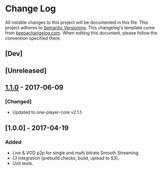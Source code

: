 # Change Log
All notable changes to this project will be documented in this file.
This project adheres to [Semantic Versioning](http://semver.org/).
This changelog's template come from [keepachangelog.com](http://keepachangelog.com/). When editing this document, please follow the convention specified there.

## [Dev]

## [Unreleased]
## [1.1.0] - 2017-06-09
### [Changed]
- Updated to one-player-core v2.1.1.

## [1.0.0] - 2017-04-19
### Added
- Live & VOD p2p for single and multi bitrate Smooth Streaming.
- CI integration (prebuild checks, build, upload to S3).
- Unit tests.

[1.0.1]: https://github.com/streamroot/canalplus-p2p-wrapper/compare/v1.0.0...v1.0.1
[1.0.2]: https://github.com/streamroot/canalplus-p2p-wrapper/compare/v1.0.0...v1.0.2
[1.0.3]: https://github.com/streamroot/canalplus-p2p-wrapper/compare/v1.0.0...v1.0.3
[1.0.4]: https://github.com/streamroot/canalplus-p2p-wrapper/compare/v1.0.0...v1.0.4
[1.1.0]: https://github.com/streamroot/canalplus-p2p-wrapper/compare/v1.0.0...v1.1.0
[1.1.1]: https://github.com/streamroot/canalplus-p2p-wrapper/compare/v1.1.0...v1.1.1
[1.1.2]: https://github.com/streamroot/canalplus-p2p-wrapper/compare/v1.1.0...v1.1.2
[1.1.3]: https://github.com/streamroot/canalplus-p2p-wrapper/compare/v1.1.0...v1.1.3
[1.1.4]: https://github.com/streamroot/canalplus-p2p-wrapper/compare/v1.1.0...v1.1.4
[1.1.5]: https://github.com/streamroot/canalplus-p2p-wrapper/compare/v1.1.0...v1.1.5
[1.1.6]: https://github.com/streamroot/canalplus-p2p-wrapper/compare/v1.1.0...v1.1.6
[1.1.7]: https://github.com/streamroot/canalplus-p2p-wrapper/compare/v1.1.0...v1.1.7
